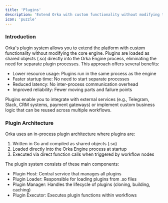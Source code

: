 ```yaml
---
title: 'Plugins'
description: 'Extend Orka with custom functionality without modifying the core engine.'
icon: 'puzzle'
---
```


### Introduction

Orka's plugin system allows you to extend the platform with custom functionality without modifying the core engine. Plugins are loaded as shared objects (.so) directly into the Orka Engine process, eliminating the need for separate plugin processes. This approach offers several benefits:

* Lower resource usage: Plugins run in the same process as the engine
* Faster startup time: No need to start separate processes
* Reduced latency: No inter-process communication overhead
* Improved reliability: Fewer moving parts and failure points

Plugins enable you to integrate with external services (e.g., Telegram, Slack, CRM systems, payment gateways) or implement custom business logic that can be reused across multiple workflows.

### Plugin Architecture

Orka uses an in-process plugin architecture where plugins are:

1. Written in Go and compiled as shared objects (.so)
2. Loaded directly into the Orka Engine process at startup
3. Executed via direct function calls when triggered by workflow nodes

The plugin system consists of these main components:

* Plugin Host: Central service that manages all plugins
* Plugin Loader: Responsible for loading plugins from .so files
* Plugin Manager: Handles the lifecycle of plugins (cloning, building, caching)
* Plugin Executor: Executes plugin functions within workflows

